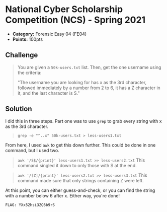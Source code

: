 # National Cyber Scholarship Competition (NCS) - Spring 2021

* **Category:** Forensic Easy 04 (FE04)
* **Points:** 100pts

## Challenge

> You are given a `50k-users.txt` list. Then, get the one username using the criteria:
> 
> "The username you are looking for has x as the 3rd character, followed immediately by a number from 2 to 6,
>  it has a Z character in it, and the last character is S."

## Solution
I did this in three steps. Part one was to use `grep` to grab every string with x as the 3rd character.
> `grep -e "^..x" 50k-users.txt > less-users1.txt`

From here, I used `awk` to get this down further. This could be done in one command, but I used two.
> `awk '/S$/{print}' less-users1.txt >> less-users2.txt`
This command singled it down to only those with S at the end.

> `awk '/[Z]/{print}' less-users2.txt >> less-users3.txt`
This command made sure that only strings containing Z were left.

At this point, you can either guess-and-check, or you can find the string with a number below 6 after x.
Either way, you're done!

```
FLAG: YXx52hsi3ZQ5b9rS
```
